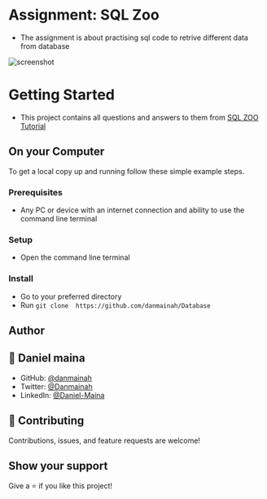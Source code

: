 
# Assignment: SQL Zoo
- The assignment is about practising sql code to retrive different data from database

![screenshot](sqlsite_screenshoot.PNG)

# Getting Started

- This project contains all questions and answers to them from 
  [SQL ZOO Tutorial](https://sqlzoo.net/wiki/SELECT_from_WORLD_Tutorial)


## On your Computer

To get a local copy up and running follow these simple example steps.

### Prerequisites

- Any PC or device with an internet connection and ability to use the command
  line terminal

### Setup

- Open the command line terminal

### Install

- Go to your preferred directory
- Run `git clone  https://github.com/danmainah/Database` 




## Author
## 👤 **Daniel maina**

- GitHub: [@danmainah](https://github.com/danmainah)
- Twitter: [@Danmainah](https://twitter.com/dan_mainah)
- LinkedIn: [@Daniel-Maina](www.linkedin.com/in/daniel-maina-315a38191)


## 🤝 Contributing

Contributions, issues, and feature requests are welcome!

## Show your support

Give a ⭐️ if you like this project!



